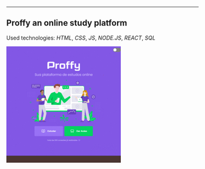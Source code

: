 

***
 ## Proffy an online study platform

Used technologies: *HTML*, *CSS*, *JS*, *NODE.JS*, *REACT*, *SQL* 

![Proffy gif](https://github.com/BrunaDaloia/NLW_Proffy/blob/master/gif.gif)
